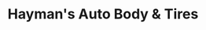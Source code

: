---
title: "Hayman's Auto Body & Tires"
url: /wallace/haymans-auto-body-und-tires/
shop: Autowerkstatt
---